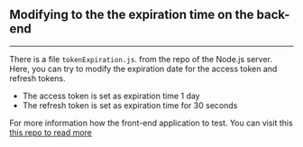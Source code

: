 ## Modifying to the the expiration time on the back-end
---
There is a file `tokenExpiration.js`. from the repo of the Node.js server. Here, you can try to modify the expiration date for the access token and refresh tokens.

- The access token is set as expiration time 1 day
- The refresh token is set as expiration time for 30 seconds

For more information how the front-end application to test. You can visit this [this repo to read more](https://github.com/KoichaDev/client-react-auth-login)

